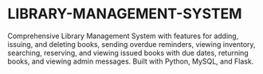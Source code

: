 # LIBRARY-MANAGEMENT-SYSTEM
Comprehensive Library Management System with features for adding, issuing, and deleting books, sending overdue reminders, viewing inventory, searching, reserving, and viewing issued books with due dates, returning books, and viewing admin messages. Built with Python, MySQL, and Flask.
